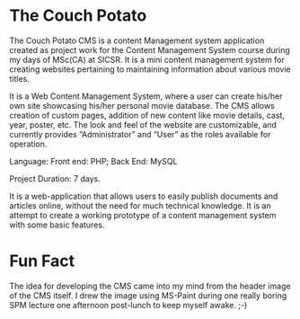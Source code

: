 The Couch Potato
================

The Couch Potato CMS is a content Management system application created as project work for the Content Management System course during my days of MSc(CA) at SICSR. It is a mini content management system for creating websites pertaining to maintaining information about various movie titles. 

It is a Web Content Management System, where a user can create his/her own site showcasing his/her personal movie database. The CMS allows creation of custom pages, addition of new content like movie details, cast, year, poster, etc. The look and feel of the website are customizable, and currently provides “Administrator” and “User” as the roles available for operation.

Language:  Front end: PHP; Back End: MySQL

Project Duration:  7 days. 

It is a web-application that allows users to easily publish documents and articles online, without the need for much technical knowledge. It is an attempt to create a working prototype of a content management system with some basic features.

Fun Fact
========

The idea for developing the CMS came into my mind from the header image of the CMS itself. I drew the image using MS-Paint during one really boring SPM lecture one afternoon post-lunch to keep myself awake. ;-)
